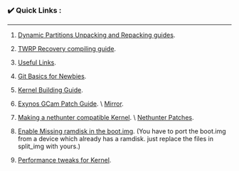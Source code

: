 ### ✔️ Quick Links :
<hr>

01. [Dynamic Partitions Unpacking and Repacking guides](https://github.com/ravindu644/Simple-Android-Guides/tree/Dyna-guide). <br>

02. [TWRP Recovery compiling guide](https://github.com/ravindu644/Simple-Android-Guides/tree/twrp). <br>

03. [Useful Links](https://github.com/ravindu644/Simple-Android-Guides/tree/useful-links). <br>
04. [Git Basics for Newbies](https://github.com/ravindu644/Simple-Android-Guides/tree/cherry-pick).
05. [Kernel Building Guide](https://github.com/ravindu644/Android-Kernel-Tutorials).
06. [Exynos GCam Patch Guide](https://t.me/SamsungTweaks/186). \ [Mirror](https://t.me/Logs_R/75).
07. [Making a nethunter compatible Kernel](https://github.com/ravindu644/Simple-Android-Guides/tree/nethunter). \ [Nethunter Patches](https://github.com/ravindu644/android_kernel_beyondx_lpos/commits/Nethunter-beta/).
08. [Enable Missing ramdisk in the boot.img](https://github.com/ravindu644/android_kernel_beyondx/commit/1de22b7067d487e315e15bfb8619a43aaa99594f). (You have to port the boot.img from a device which already has a ramdisk. just replace the files in split_img with yours.)
09. [Performance tweaks for Kernel](https://github.com/ravindu644/android_kernel_beyondx_lpos/commits/lpos-v8.4.1/).
